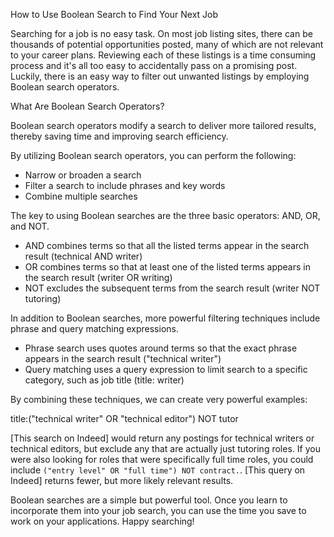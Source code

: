How to Use Boolean Search to Find Your Next Job

Searching for a job is no easy task. On most job listing sites, there can be thousands of potential opportunities posted, many of which are not relevant to your career plans. Reviewing each of these listings is a time consuming process and it's all too easy to accidentally pass on a promising post. Luckily, there is an easy way to filter out unwanted listings by employing Boolean search operators.

What Are Boolean Search Operators?

Boolean search operators modify a search to deliver more tailored results, thereby saving time and improving search efficiency.

By utilizing Boolean search operators, you can perform the following:
- Narrow or broaden a search
- Filter a search to include phrases and key words
- Combine multiple searches 

The key to using Boolean searches are the three basic operators: AND, OR, and NOT.
- AND combines terms so that all the listed terms appear in the search result (technical AND writer)
- OR combines terms so that at least one of the listed terms appears in the search result (writer OR writing)
- NOT excludes the subsequent terms from the search result (writer NOT tutoring)

In addition to Boolean searches, more powerful filtering techniques include phrase and query matching expressions.
- Phrase search uses quotes around terms so that the exact phrase appears in the search result ("technical writer")
- Query matching uses a query expression to limit search to a specific category, such as job title (title: writer)

By combining these techniques, we can create very powerful examples:

title:("technical writer" OR "technical editor")  NOT tutor

[This search on Indeed] would return any postings for technical writers or technical editors, but exclude any that are actually just tutoring roles. If you were also looking for roles that were specifically full time roles, you could include `("entry level" OR "full time") NOT contract.`. [This query on Indeed] returns fewer, but more likely relevant results.

Boolean searches are a simple but powerful tool. Once you learn to incorporate them into your job search, you can use the time you save to work on your applications. Happy searching!




